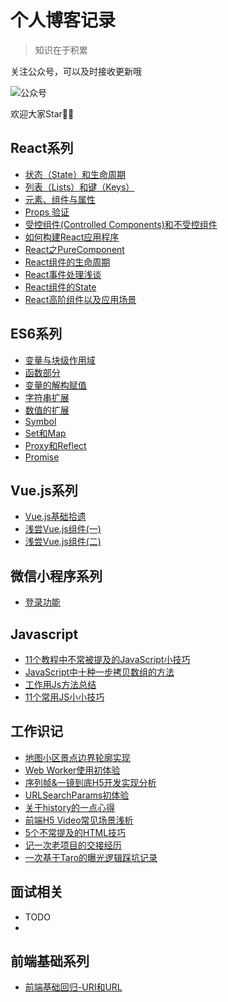 # 个人博客记录

> 知识在于积累

关注公众号，可以及时接收更新哦


![公众号](https://segmentfault.com/img/bVbrzrM?w=258&h=258)

欢迎大家Star🌟🌟

## React系列
- [状态（State）和生命周期](https://github.com/lengxing/MyBlog/issues/17)
- [列表（Lists）和键（Keys）](https://github.com/lengxing/MyBlog/issues/15)
- [元素、组件与属性](https://github.com/lengxing/MyBlog/issues/13)
- [Props 验证](https://github.com/lengxing/MyBlog/issues/16)
- [受控组件(Controlled Components)和不受控组件](https://github.com/lengxing/MyBlog/issues/12)
- [如何构建React应用程序](https://github.com/lengxing/MyBlog/issues/14)
- [React之PureComponent](https://github.com/lengxing/MyBlog/issues/18)
- [React组件的生命周期](https://github.com/lengxing/MyBlog/issues/20)
- [React事件处理浅谈](https://github.com/lengxing/MyBlog/issues/21)
- [React组件的State](https://github.com/lengxing/MyBlog/issues/22)
- [React高阶组件以及应用场景](https://github.com/lengxing/MyBlog/issues/33)


## ES6系列

- [变量与块级作用域](https://github.com/lengxing/MyBlog/issues/10)
- [函数部分](https://github.com/lengxing/MyBlog/issues/3)
- [变量的解构赋值](https://github.com/lengxing/MyBlog/issues/9)
- [字符串扩展](https://github.com/lengxing/MyBlog/issues/7)
- [数值的扩展](https://github.com/lengxing/MyBlog/issues/4)
- [Symbol](https://github.com/lengxing/MyBlog/issues/8)
- [Set和Map](https://github.com/lengxing/MyBlog/issues/6)
- [Proxy和Reflect](https://github.com/lengxing/MyBlog/issues/5)
- [Promise](https://github.com/lengxing/MyBlog/issues/1)

## Vue.js系列

- [Vue.js基础拾遗](https://github.com/lengxing/MyBlog/issues/25)
- [浅尝Vue.js组件(一)](https://github.com/lengxing/MyBlog/issues/26)
- [浅尝Vue.js组件(二)](https://github.com/lengxing/MyBlog/issues/27)

## 微信小程序系列

- [登录功能](https://github.com/lengxing/MyBlog/issues/28)

## Javascript
- [11个教程中不常被提及的JavaScript小技巧](https://github.com/lengxing/MyBlog/issues/29)
- [JavaScript中十种一步拷贝数组的方法](https://github.com/lengxing/MyBlog/issues/30)
- [工作用Js方法总结](https://github.com/lengxing/MyBlog/blob/master/%E5%B7%A5%E4%BD%9C%E7%94%A8Js%E6%96%B9%E6%B3%95%E6%80%BB%E7%BB%93.md)
- [11个常用JS小小技巧](https://github.com/lengxing/MyBlog/issues/39)

## 工作识记
- [地图小区景点边界轮廓实现](https://github.com/lengxing/MyBlog/issues/19)
- [Web Worker使用初体验](https://github.com/lengxing/MyBlog/issues/23)
- [序列帧&一镜到底H5开发实现分析](https://github.com/lengxing/MyBlog/issues/24)
- [URLSearchParams初体验](https://github.com/lengxing/MyBlog/issues/31)
- [关于history的一点心得](https://github.com/lengxing/MyBlog/issues/32)
- [前端H5 Video常见场景浅析](https://github.com/lengxing/MyBlog/issues/35)
- [5个不常提及的HTML技巧](https://github.com/lengxing/MyBlog/issues/36)
- [记一次老项目的交接经历](https://github.com/lengxing/MyBlog/issues/37)
- [一次基于Taro的曝光逻辑踩坑记录](https://github.com/lengxing/MyBlog/issues/40)

## 面试相关
 - TODO
 -

## 前端基础系列
 - [前端基础回归-URI和URL](https://github.com/lengxing/MyBlog/issues/38)
